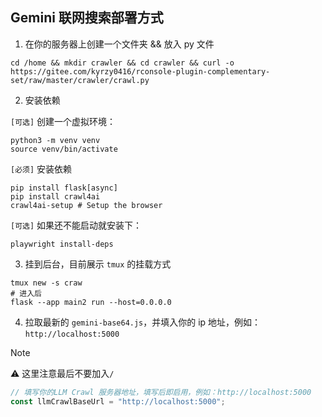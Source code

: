 ## Gemini 联网搜索部署方式

1. 在你的服务器上创建一个文件夹 && 放入 py 文件

```shell
cd /home && mkdir crawler && cd crawler && curl -o https://gitee.com/kyrzy0416/rconsole-plugin-complementary-set/raw/master/crawler/crawl.py
```

2. 安装依赖

`[可选]` 创建一个虚拟环境：
```shell
python3 -m venv venv
source venv/bin/activate
```

`[必须]` 安装依赖
```shell
pip install flask[async]
pip install crawl4ai
crawl4ai-setup # Setup the browser
```

`[可选]` 如果还不能启动就安装下：
```shell
playwright install-deps
```

3. 挂到后台，目前展示 `tmux` 的挂载方式

```shell
tmux new -s craw
# 进入后
flask --app main2 run --host=0.0.0.0
```

4. 拉取最新的 `gemini-base64.js`，并填入你的 ip 地址，例如：`http://localhost:5000`

> [!NOTE]
> ⚠️ 这里注意最后不要加入`/`

```javascript
// 填写你的LLM Crawl 服务器地址，填写后即启用，例如：http://localhost:5000
const llmCrawlBaseUrl = "http://localhost:5000";
```

